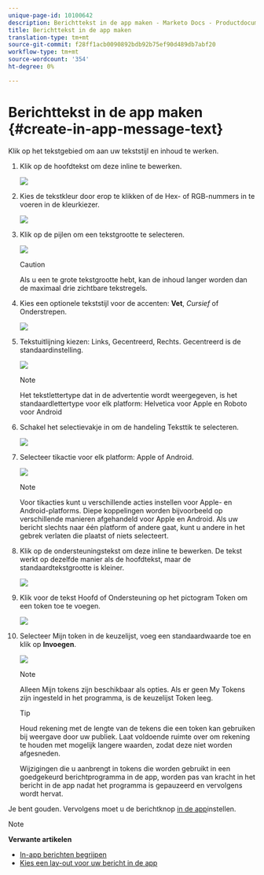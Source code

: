 ```yaml
---
unique-page-id: 10100642
description: Berichttekst in de app maken - Marketo Docs - Productdocumentatie
title: Berichttekst in de app maken
translation-type: tm+mt
source-git-commit: f28ff1acb0090892bdb92b75ef90d489db7abf20
workflow-type: tm+mt
source-wordcount: '354'
ht-degree: 0%

---
```



# Berichttekst in de app maken {#create-in-app-message-text}

Klik op het tekstgebied om aan uw tekststijl en inhoud te werken.

1. Klik op de hoofdtekst om deze inline te bewerken.

   ![](assets/image2016-5-6-9-3a56-3a56.png)

1. Kies de tekstkleur door erop te klikken of de Hex- of RGB-nummers in te voeren in de kleurkiezer.

   ![](assets/image2016-5-6-9-3a59-3a1.png)

1. Klik op de pijlen om een tekstgrootte te selecteren.

   ![](assets/image2016-5-6-10-3a6-3a51.png)

   >[!CAUTION]
   >
   >Als u een te grote tekstgrootte hebt, kan de inhoud langer worden dan de maximaal drie zichtbare tekstregels.

1. Kies een optionele tekststijl voor de accenten: **Vet**, *Cursief* of Onderstrepen.

   ![](assets/image2016-5-6-10-3a15-3a32.png)

1. Tekstuitlijning kiezen: Links, Gecentreerd, Rechts. Gecentreerd is de standaardinstelling.

   ![](assets/image2016-5-6-10-3a18-3a45.png)

   >[!NOTE]
   >
   >Het tekstlettertype dat in de advertentie wordt weergegeven, is het standaardlettertype voor elk platform: Helvetica voor Apple en Roboto voor Android

1. Schakel het selectievakje in om de handeling Teksttik te selecteren.

   ![](assets/image2016-5-6-10-3a20-3a41.png)

1. Selecteer tikactie voor elk platform: Apple of Android.

   ![](assets/image2016-5-6-10-3a22-3a12.png)

   >[!NOTE]
   >
   >Voor tikacties kunt u verschillende acties instellen voor Apple- en Android-platforms. Diepe koppelingen worden bijvoorbeeld op verschillende manieren afgehandeld voor Apple en Android. Als uw bericht slechts naar één platform of andere gaat, kunt u andere in het gebrek verlaten die plaatst of niets selecteert.

1. Klik op de ondersteuningstekst om deze inline te bewerken. De tekst werkt op dezelfde manier als de hoofdtekst, maar de standaardtekstgrootte is kleiner.

   ![](assets/image2016-5-6-10-3a26-3a27.png)

1. Klik voor de tekst Hoofd of Ondersteuning op het pictogram Token om een token toe te voegen.

   ![](assets/image2016-5-6-10-3a29-3a2.png)

1. Selecteer Mijn token in de keuzelijst, voeg een standaardwaarde toe en klik op **Invoegen**.

   ![](assets/mytoken.png)

   >[!NOTE]
   >
   >Alleen Mijn tokens zijn beschikbaar als opties. Als er geen My Tokens zijn ingesteld in het programma, is de keuzelijst Token leeg.

   >[!TIP]
   >
   >Houd rekening met de lengte van de tekens die een token kan gebruiken bij weergave door uw publiek. Laat voldoende ruimte over om rekening te houden met mogelijk langere waarden, zodat deze niet worden afgesneden.

   Wijzigingen die u aanbrengt in tokens die worden gebruikt in een goedgekeurd berichtprogramma in de app, worden pas van kracht in het bericht in de app nadat het programma is gepauzeerd en vervolgens wordt hervat.

Je bent gouden. Vervolgens moet u de berichtknop [in de app](set-up-the-in-app-message-button.md)instellen.

>[!NOTE]
>
>**Verwante artikelen**
>
>* [In-app berichten begrijpen](../../../../product-docs/mobile-marketing/in-app-messages/understanding-in-app-messages.md)
>* [Kies een lay-out voor uw bericht in de app](choose-a-layout-for-your-in-app-message.md)

>



